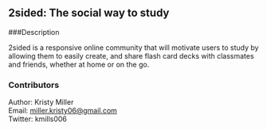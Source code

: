 ## 2sided: The social way to study

###Description

2sided is a responsive online community that will motivate users to study by allowing them to easily create, and share flash card decks with classmates and friends, whether at home or on the go.

### Contributors

Author: Kristy Miller  
Email: miller.kristy06@gmail.com  
Twitter: kmills006  